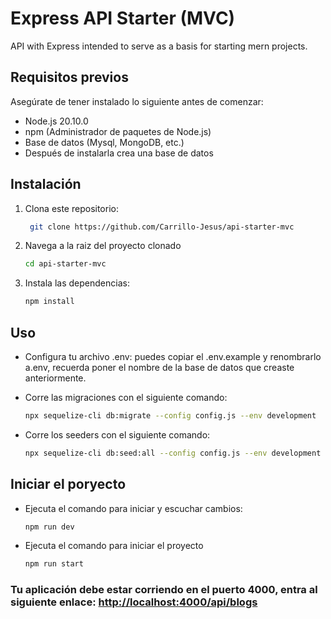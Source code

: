 # Express API Starter (MVC)

API with Express intended to serve as a basis for starting mern projects.

## Requisitos previos

Asegúrate de tener instalado lo siguiente antes de comenzar:

- Node.js 20.10.0
- npm (Administrador de paquetes de Node.js)
- Base de datos (Mysql, MongoDB, etc.)
- Después de instalarla crea una base de datos

## Instalación

1. Clona este repositorio:

   ```bash
    git clone https://github.com/Carrillo-Jesus/api-starter-mvc
    ```
2. Navega a la raiz del proyecto clonado

    ```bash
    cd api-starter-mvc
    ```

3. Instala las dependencias:

    ```bash
    npm install
    ```

## Uso

- Configura tu archivo .env: puedes copiar el .env.example y renombrarlo a.env, recuerda poner el nombre de la base de datos que creaste anteriormente. 

- Corre las migraciones con el siguiente comando:

    ```bash
    npx sequelize-cli db:migrate --config config.js --env development 
    ```

- Corre los seeders con el siguiente comando:

     ```bash
    npx sequelize-cli db:seed:all --config config.js --env development
    ```

## Iniciar el poryecto

- Ejecuta el comando para iniciar y escuchar cambios:

    ```bash
    npm run dev
    ```
- Ejecuta el comando para iniciar el proyecto
    ```bash
    npm run start
    ```
### Tu aplicación debe estar corriendo en el puerto 4000, entra al siguiente enlace: [ http://localhost:4000/api/blogs]( http://localhost:4000/api/blogs)
